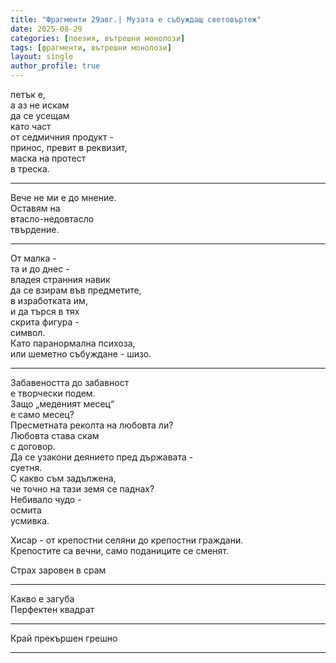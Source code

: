 ```yaml
---
title: "Фрагменти 29авг.| Музата е събуждащ световъртеж"
date: 2025-08-29
categories: [поезия, вътрешни монолози]
tags: [фрагменти, вътрешни монолози]
layout: single
author_profile: true
---
```


<div class="poem3">

петък е,  <br/>
а аз не искам  <br/>
да се усещам  <br/>
като част  <br/>
от седмичния продукт -<br/>
принос, превит в реквизит,  <br/>
маска на протест  <br/>
в треска.<br/>

<hr/>

Вече не ми е до мнение.<br/>
Оставям на <br/>
втасло-недовтасло<br/>
твърдение.<br/>

<hr/>

От малка -<br/>
та и до днес -<br/>
владея странния навик<br/>
да се взирам във предметите,<br/>
в изработката им,<br/>
и да търся в тях<br/>
скрита фигура -<br/>
символ.<br/>
Като паранормална психоза,<br/>
или шеметно събуждане - шизо.<br/>
<hr/>

Забавеността до забавност<br/>
е творчески подем.<br/>
Защо „меденият месец“<br/>
е само месец?<br/>
Пресметната реколта на любовта ли?<br/>
Любовта става скам<br/>
с договор.<br/>
Да се узакони деянието пред държавата -<br/>
суетня.<br/>
С какво съм задължена,<br/>
че точно на тази земя се паднах?<br/>
Небивало чудо -<br/>
осмита<br/>
усмивка.<br/>

Хисар - от крепостни селяни до крепостни граждани.<br/>
Крепостите са вечни, само поданиците се сменят.<br/>


Страх заровен в срам<br/>
<hr/>
Какво е загуба<br/>
Перфектен квадрат<br/>

<hr/>
Край прекършен грешно

<hr/>
</div>